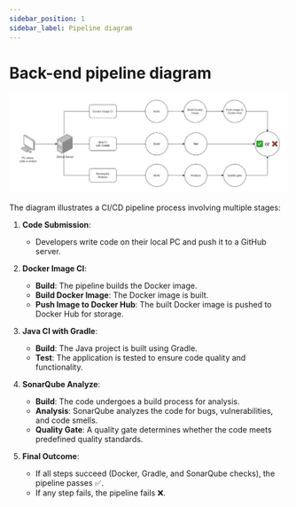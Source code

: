 ```yaml
---
sidebar_position: 1
sidebar_label: Pipeline diagram
---
```


# Back-end pipeline diagram

![Pipeline diagram](img/BE_pipelineDiagram.png)

The diagram illustrates a CI/CD pipeline process involving multiple stages:

1. **Code Submission**:
   - Developers write code on their local PC and push it to a GitHub server.

2. **Docker Image CI**:
   - **Build**: The pipeline builds the Docker image.
   - **Build Docker Image**: The Docker image is built.
   - **Push Image to Docker Hub**: The built Docker image is pushed to Docker Hub for storage.

3. **Java CI with Gradle**:
   - **Build**: The Java project is built using Gradle.
   - **Test**: The application is tested to ensure code quality and functionality.

4. **SonarQube Analyze**:
   - **Build**: The code undergoes a build process for analysis.
   - **Analysis**: SonarQube analyzes the code for bugs, vulnerabilities, and code smells.
   - **Quality Gate**: A quality gate determines whether the code meets predefined quality standards.

5. **Final Outcome**:
   - If all steps succeed (Docker, Gradle, and SonarQube checks), the pipeline passes ✅.
   - If any step fails, the pipeline fails ❌.